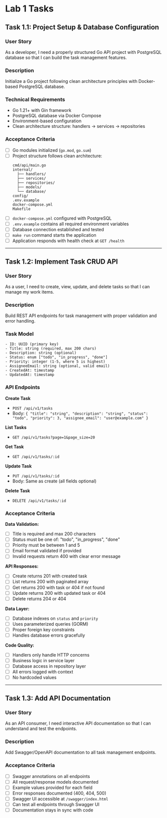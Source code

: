 # Lab 1 Tasks

## Task 1.1: Project Setup & Database Configuration

### User Story
As a developer, I need a properly structured Go API project with PostgreSQL database so that I can build the task management features.

### Description
Initialize a Go project following clean architecture principles with Docker-based PostgreSQL database.

### Technical Requirements
- Go 1.21+ with Gin framework
- PostgreSQL database via Docker Compose
- Environment-based configuration
- Clean architecture structure: handlers → services → repositories

### Acceptance Criteria
- [ ] Go modules initialized (`go.mod`, `go.sum`)
- [ ] Project structure follows clean architecture:
  ```
  cmd/api/main.go
  internal/
    ├── handlers/
    ├── services/
    ├── repositories/
    ├── models/
    └── database/
  config/
  .env.example
  docker-compose.yml
  Makefile
  ```
- [ ] `docker-compose.yml` configured with PostgreSQL
- [ ] `.env.example` contains all required environment variables
- [ ] Database connection established and tested
- [ ] `make run` command starts the application
- [ ] Application responds with health check at `GET /health`

---

## Task 1.2: Implement Task CRUD API

### User Story
As a user, I need to create, view, update, and delete tasks so that I can manage my work items.

### Description
Build REST API endpoints for task management with proper validation and error handling.

### Task Model
```
- ID: UUID (primary key)
- Title: string (required, max 200 chars)
- Description: string (optional)
- Status: enum ["todo", "in_progress", "done"]
- Priority: integer (1-5, where 5 is highest)
- AssigneeEmail: string (optional, valid email)
- CreatedAt: timestamp
- UpdatedAt: timestamp
```

### API Endpoints

**Create Task**
- `POST /api/v1/tasks`
- Body: `{ "title": "string", "description": "string", "status": "todo", "priority": 3, "assignee_email": "user@example.com" }`

**List Tasks**
- `GET /api/v1/tasks?page=1&page_size=20`

**Get Task**
- `GET /api/v1/tasks/:id`

**Update Task**
- `PUT /api/v1/tasks/:id`
- Body: Same as create (all fields optional)

**Delete Task**
- `DELETE /api/v1/tasks/:id`

### Acceptance Criteria

**Data Validation:**
- [ ] Title is required and max 200 characters
- [ ] Status must be one of: "todo", "in_progress", "done"
- [ ] Priority must be between 1 and 5
- [ ] Email format validated if provided
- [ ] Invalid requests return 400 with clear error message

**API Responses:**
- [ ] Create returns 201 with created task
- [ ] List returns 200 with paginated array
- [ ] Get returns 200 with task or 404 if not found
- [ ] Update returns 200 with updated task or 404
- [ ] Delete returns 204 or 404

**Data Layer:**
- [ ] Database indexes on `status` and `priority`
- [ ] Uses parameterized queries (GORM)
- [ ] Proper foreign key constraints
- [ ] Handles database errors gracefully

**Code Quality:**
- [ ] Handlers only handle HTTP concerns
- [ ] Business logic in service layer
- [ ] Database access in repository layer
- [ ] All errors logged with context
- [ ] No hardcoded values

---

## Task 1.3: Add API Documentation

### User Story
As an API consumer, I need interactive API documentation so that I can understand and test the endpoints.

### Description
Add Swagger/OpenAPI documentation to all task management endpoints.

### Acceptance Criteria
- [ ] Swagger annotations on all endpoints
- [ ] All request/response models documented
- [ ] Example values provided for each field
- [ ] Error responses documented (400, 404, 500)
- [ ] Swagger UI accessible at `/swagger/index.html`
- [ ] Can test all endpoints through Swagger UI
- [ ] Documentation stays in sync with code